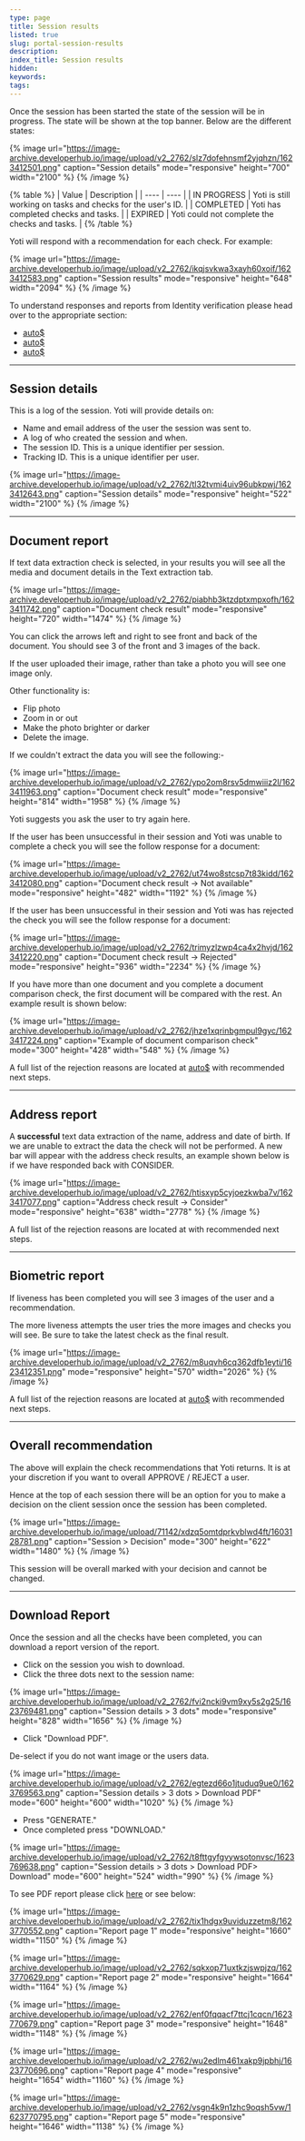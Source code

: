 ```yaml
---
type: page
title: Session results
listed: true
slug: portal-session-results
description: 
index_title: Session results
hidden: 
keywords: 
tags: 
---
```


Once the session has been started the state of the session will be in progress. The state will be shown at the top banner. Below are the different states:

{% image url="https://image-archive.developerhub.io/image/upload/v2_2762/slz7dofehnsmf2yjqhzn/1623412501.png" caption="Session details" mode="responsive" height="700" width="2100" %}
{% /image %}

{% table %}
| Value | Description | 
| ---- | ---- | 
| IN PROGRESS | Yoti is still working on tasks and checks for the user's ID. | 
| COMPLETED | Yoti has completed checks and tasks. | 
| EXPIRED | Yoti could not complete the checks and tasks. | 
{% /table %}

Yoti will respond with a recommendation for each check. For example:

{% image url="https://image-archive.developerhub.io/image/upload/v2_2762/ikqjsvkwa3xayh60xoif/1623412583.png" caption="Session results" mode="responsive" height="648" width="2094" %}
{% /image %}

To understand responses and reports from Identity verification please head over to the appropriate section:

- [auto$](/identity-verification/document-report)
- [auto$](/identity-verification/address-report)
- [auto$](/identity-verification/biometric-report)

---

## Session details

This is a log of the session. Yoti will provide details on:

- Name and email address of the user the session was sent to.
- A log of who created the session and when. 
- The session ID. This is a unique identifier per session.
- Tracking ID. This is a unique identifier per user.

{% image url="https://image-archive.developerhub.io/image/upload/v2_2762/tl32tvmi4uiv96ubkpwj/1623412643.png" caption="Session details" mode="responsive" height="522" width="2100" %}
{% /image %}

---

## Document report

If text data extraction check is selected, in your results you will see all the media and document details in the Text extraction tab. 

{% image url="https://image-archive.developerhub.io/image/upload/v2_2762/piabhb3ktzdptxmpxofh/1623411742.png" caption="Document check result" mode="responsive" height="720" width="1474" %}
{% /image %}

You can click the arrows left and right to see front and back of the document. You should see 3 of the front and 3 images of the back. 

If the user uploaded their image, rather than take a photo you will see one image only. 

Other functionality is:

- Flip photo
- Zoom in or out
- Make the photo brighter or darker
- Delete the image.

If we couldn't extract the data you will see the following:-

{% image url="https://image-archive.developerhub.io/image/upload/v2_2762/ypo2om8rsv5dmwiiiz2l/1623411963.png" caption="Document check result" mode="responsive" height="814" width="1958" %}
{% /image %}

Yoti suggests you ask the user to try again here. 

If the user has been unsuccessful in their session and Yoti was unable to complete a check you will see the follow response for a document:

{% image url="https://image-archive.developerhub.io/image/upload/v2_2762/ut74wo8stcsp7t83kidd/1623412080.png" caption="Document check result -&gt; Not available" mode="responsive" height="482" width="1192" %}
{% /image %}

If the user has been unsuccessful in their session and Yoti was has rejected the check you will see the follow response for a document:

{% image url="https://image-archive.developerhub.io/image/upload/v2_2762/trimyzlzwp4ca4x2hvjd/1623412220.png" caption="Document check result -&gt; Rejected" mode="responsive" height="936" width="2234" %}
{% /image %}

If you have more than one document and you complete a document comparison check, the first document will be compared with the rest. An example result is shown below:

{% image url="https://image-archive.developerhub.io/image/upload/v2_2762/jhze1xqrinbgmpul9gyc/1623417224.png" caption="Example of document comparison check" mode="300" height="428" width="548" %}
{% /image %}

A full list of the rejection reasons are located at [auto$](/identity-verification/document-report) with recommended next steps. 

---

## Address report

A **successful** text data extraction of the name, address and date of birth. If we are unable to extract the data the check will not be performed. A new bar will appear with the address check results, an example shown below is if we have responded back with CONSIDER.

{% image url="https://image-archive.developerhub.io/image/upload/v2_2762/htisxyp5cyjoezkwba7v/1623417077.png" caption="Address check result -&gt; Consider" mode="responsive" height="638" width="2778" %}
{% /image %}

A full list of the rejection reasons are located at [](/identity-verification/address-report) with recommended next steps.

---

## Biometric report

If liveness has been completed you will see 3 images of the user and a recommendation. 

The more liveness attempts the user tries the more images and checks you will see. Be sure to take the latest check as the final result.

{% image url="https://image-archive.developerhub.io/image/upload/v2_2762/m8uqvh6cq362dfb1eyti/1623412351.png" mode="responsive" height="570" width="2026" %}
{% /image %}

A full list of the rejection reasons are located at [auto$](/identity-verification/biometric-report) with recommended next steps. 

---

## Overall recommendation

The above will explain the check recommendations that Yoti returns. It is at your discretion if you want to overall APPROVE / REJECT a user. 

Hence at the top of each session there will be an option for you to make a decision on the client session once the session has been completed.

{% image url="https://image-archive.developerhub.io/image/upload/71142/xdzq5omtdprkvblwd4ft/1603128781.png" caption="Session &gt; Decision" mode="300" height="622" width="1480" %}
{% /image %}

This session will be overall marked with your decision and cannot be changed.

---

## Download Report

Once the session and all the checks have been completed, you can download a report version of the report. 

- Click on the session you wish to download.
- Click the three dots next to the session name:

{% image url="https://image-archive.developerhub.io/image/upload/v2_2762/fvi2ncki9vm9xy5s2g25/1623769481.png" caption="Session details &gt; 3 dots" mode="responsive" height="828" width="1656" %}
{% /image %}

- Click "Download PDF".

De-select if you do not want image or the users data. 

{% image url="https://image-archive.developerhub.io/image/upload/v2_2762/egtezd66o1jtuduq9ue0/1623769563.png" caption="Session details &gt; 3 dots &gt; Download PDF" mode="600" height="600" width="1020" %}
{% /image %}

- Press "GENERATE."
- Once completed press "DOWNLOAD."

{% image url="https://image-archive.developerhub.io/image/upload/v2_2762/t8fttgyfgvywsotonvsc/1623769638.png" caption="Session details &gt; 3 dots &gt; Download PDF&gt; Download" mode="600" height="524" width="990" %}
{% /image %}

To see PDF report please click [here](https://www.yoti.com/wp-content/uploads/IDV-portal.pdf) or see below:

{% image url="https://image-archive.developerhub.io/image/upload/v2_2762/tix1hdgx9uviduzzetm8/1623770552.png" caption="Report page 1" mode="responsive" height="1660" width="1150" %}
{% /image %}

{% image url="https://image-archive.developerhub.io/image/upload/v2_2762/sqkxop71uxtkzjswpjzq/1623770629.png" caption="Report page 2" mode="responsive" height="1664" width="1164" %}
{% /image %}

{% image url="https://image-archive.developerhub.io/image/upload/v2_2762/enf0fqqacf7ttcj1cqcn/1623770679.png" caption="Report page 3" mode="responsive" height="1648" width="1148" %}
{% /image %}

{% image url="https://image-archive.developerhub.io/image/upload/v2_2762/wu2edlm461xakp9jpbhj/1623770696.png" caption="Report page 4" mode="responsive" height="1654" width="1160" %}
{% /image %}

{% image url="https://image-archive.developerhub.io/image/upload/v2_2762/vsgn4k9n1zhc9oqsh5vw/1623770795.png" caption="Report page 5" mode="responsive" height="1646" width="1138" %}
{% /image %}